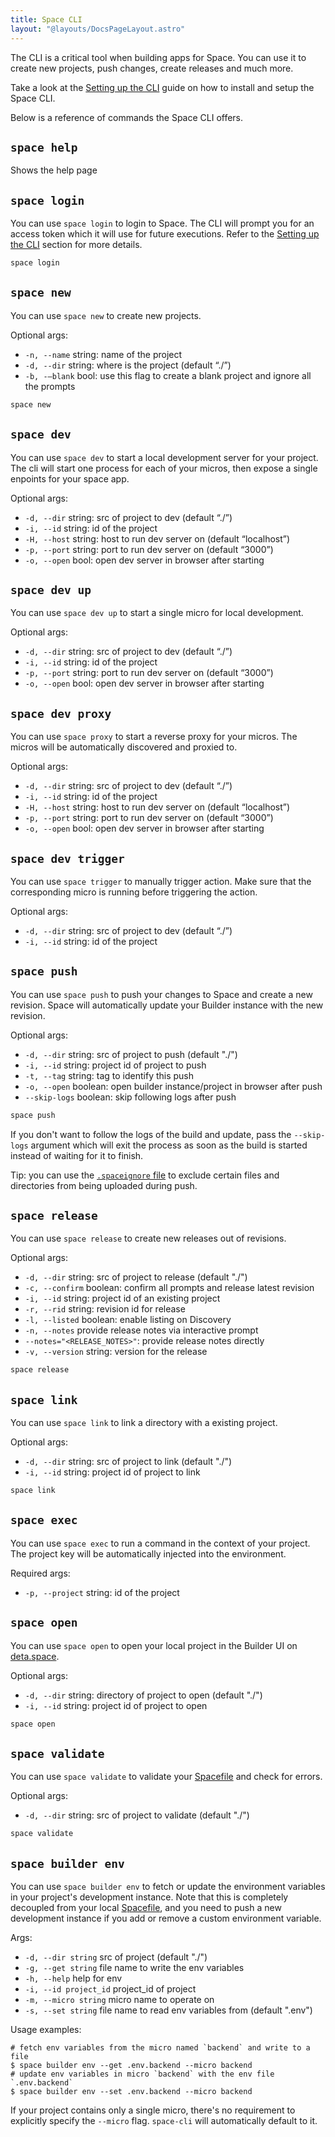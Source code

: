 ```yaml
---
title: Space CLI
layout: "@layouts/DocsPageLayout.astro"
---
```


The CLI is a critical tool when building apps for Space. You can use it to create new projects, push changes, create releases and much more.

Take a look at the [Setting up the CLI](/docs/en/build/fundamentals/space-cli) guide on how to install and setup the Space CLI.

Below is a reference of commands the Space CLI offers.

## `space help`

Shows the help page

## `space login`

You can use `space login` to login to Space. The CLI will prompt you for an access token which it will use for future executions. Refer to the [Setting up the CLI](/docs/en/build/fundamentals/space-cli#authentication) section for more details.

```bash
space login
```

## `space new`

You can use `space new` to create new projects.

Optional args:

- `-n, --name` string: name of the project
- `-d, --dir` string: where is the project (default “./”)
- `-b, -—blank` bool: use this flag to create a blank project and ignore all the prompts

```bash
space new
```

## `space dev`

You can use `space dev` to start a local development server for your project. The cli will start one process for each of your micros, then expose a single enpoints for your space app.

Optional args:

- `-d, --dir`  string: src of project to dev (default “./”)
- `-i, --id`   string: id of the project
- `-H, --host` string: host to run dev server on (default “localhost”)
- `-p, --port` string: port to run dev server on (default “3000”)
- `-o, --open` bool: open dev server in browser after starting

## `space dev up`

You can use `space dev up` to start a single micro for local development.

Optional args:

- `-d, --dir`  string: src of project to dev (default “./”)
- `-i, --id`   string: id of the project
- `-p, --port` string: port to run dev server on (default “3000”)
- `-o, --open` bool: open dev server in browser after starting

## `space dev proxy`

You can use `space proxy` to start a reverse proxy for your micros. The micros will be automatically discovered and proxied to.

Optional args:

- `-d, --dir`  string: src of project to dev (default “./”)
- `-i, --id`   string: id of the project
- `-H, --host` string: host to run dev server on (default “localhost”)
- `-p, --port` string: port to run dev server on (default “3000”)
- `-o, --open` bool: open dev server in browser after starting

## `space dev trigger`

You can use `space trigger` to manually trigger action. Make sure that the corresponding micro is running before triggering the action.

Optional args:

- `-d, --dir`  string: src of project to dev (default “./”)
- `-i, --id`   string: id of the project

## `space push`

You can use `space push` to push your changes to Space and create a new revision. Space will automatically update your Builder instance with the new revision.

Optional args:

- `-d, --dir`   string: src of project to push (default "./")
- `-i, --id`    string: project id of project to push
- `-t, --tag`   string: tag to identify this push
- `-o, --open`  boolean: open builder instance/project in browser after push
- `--skip-logs` boolean: skip following logs after push

```bash
space push
```

If you don't want to follow the logs of the build and update, pass the `--skip-logs` argument which will exit the process as soon as the build is started instead of waiting for it to finish.

Tip: you can use the [`.spaceignore` file](/docs/en/basics/revisions#ignoring-files-and-directories) to exclude certain files and directories from being uploaded during push.

## `space release`

You can use `space release` to create new releases out of revisions.

Optional args:

- `-d, --dir` string: src of project to release (default "./")
- `-c, --confirm` boolean: confirm all prompts and release latest revision
- `-i, --id` string: project id of an existing project
- `-r, --rid` string: revision id for release
- `-l, --listed` boolean: enable listing on Discovery
- `-n, --notes` provide release notes via interactive prompt
- `--notes="<RELEASE_NOTES>"`: provide release notes directly
- `-v, --version` string: version for the release

```bash
space release
```

## `space link`

You can use `space link` to link a directory with a existing project.

Optional args:

- `-d, --dir` string: src of project to link (default "./")
- `-i, --id` string: project id of project to link

```bash
space link
```

## `space exec`

You can use `space exec` to run a command in the context of your project. The project key will be automatically injected into the environment.

Required args:

- `-p, --project`   string: id of the project

## `space open`

You can use `space open` to open your local project in the Builder UI on [deta.space](https://deta.space).

Optional args:

- `-d, --dir` string: directory of project to open (default "./")
- `-i, --id` string: project id of project to open

```bash
space open
```

## `space validate`

You can use `space validate` to validate your [Spacefile](/docs/en/reference/spacefile/) and check for errors.

Optional args:

- `-d, --dir` string: src of project to validate (default "./")

```bash
space validate
```

## `space builder env`

You can use `space builder env` to fetch or update the environment variables in your project's development instance. Note that this is completely decoupled from your local [Spacefile](/docs/en/reference/spacefile/), and you need to push a new development instance if you add or remove a custom environment variable.

Args:

- `-d, --dir string` src of project (default "./")
- `-g, --get string` file name to write the env variables
- `-h, --help` help for env
- `-i, --id project_id` project_id of project
- `-m, --micro string` micro name to operate on
- `-s, --set string` file name to read env variables from (default ".env")

Usage examples:

```
# fetch env variables from the micro named `backend` and write to a file
$ space builder env --get .env.backend --micro backend
# update env variables in micro `backend` with the env file `.env.backend`
$ space builder env --set .env.backend --micro backend
```

If your project contains only a single micro, there's no requirement to explicitly specify the `--micro` flag. `space-cli` will automatically default to it.